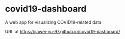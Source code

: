 # covid19-dashboard
A web app for visualizing COVID19-related data 

URL at https://jiawei-yu-97.github.io/covid19-dashboard/
